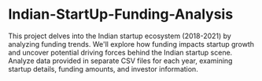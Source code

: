 # Indian-StartUp-Funding-Analysis
This project delves into the Indian startup ecosystem (2018-2021) by analyzing funding trends. We'll explore how funding impacts startup growth and uncover potential driving forces behind the Indian startup scene. Analyze data provided in separate CSV files for each year, examining startup details, funding amounts, and investor information.
